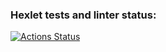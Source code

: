 ### Hexlet tests and linter status:
[![Actions Status](https://github.com/CherepovAlex/java-project-72/actions/workflows/hexlet-check.yml/badge.svg)](https://github.com/CherepovAlex/java-project-72/actions)
